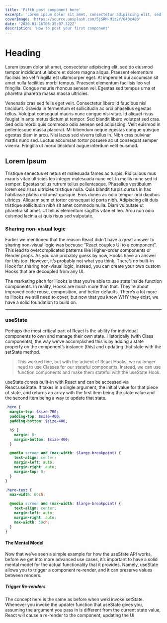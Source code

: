 ```yaml
---
title: 'Fifth post component here'
excerpt: 'Lorem ipsum dolor sit amet, consectetur adipiscing elit, sed do eiusmod tempor incididunt ut labore et dolore magna aliqua. Praesent elementum facilisis leo vel fringilla est ullamcorper eget. At imperdiet dui accumsan sit amet nulla facilities morbi tempus.'
coverImage: 'https://source.unsplash.com/5jSRM-M1z2Y/640x480'
date: '2020-01-16T05:35:07.322Z'
description: 'How to post your first component'
---
```


# Heading

Lorem ipsum dolor sit amet, consectetur adipiscing elit, sed do eiusmod tempor incididunt ut labore et dolore magna aliqua. Praesent elementum facilisis leo vel fringilla est ullamcorper eget. At imperdiet dui accumsan sit amet nulla facilities morbi tempus. Praesent elementum facilisis leo vel fringilla. Congue mauris rhoncus aenean vel. Egestas sed tempus urna et pharetra pharetra massa massa ultricies.

Venenatis cras sed felis eget velit. Consectetur libero id faucibus nisl tincidunt. Gravida in fermentum et sollicitudin ac orci phasellus egestas tellus. Volutpat consequat mauris nunc congue nisi vitae. Id aliquet risus feugiat in ante metus dictum at tempor. Sed blandit libero volutpat sed cras. Sed odio morbi quis commodo odio aenean sed adipiscing. Velit euismod in pellentesque massa placerat. Mi bibendum neque egestas congue quisque egestas diam in arcu. Nisi lacus sed viverra tellus in. Nibh cras pulvinar mattis nunc sed. Luctus accumsan tortor posuere ac ut consequat semper viverra. Fringilla ut morbi tincidunt augue interdum velit euismod.

## Lorem Ipsum

Tristique senectus et netus et malesuada fames ac turpis. Ridiculous mus mauris vitae ultricies leo integer malesuada nunc vel. In mollis nunc sed id semper. Egestas tellus rutrum tellus pellentesque. Phasellus vestibulum lorem sed risus ultricies tristique nulla. Quis blandit turpis cursus in hac habitasse platea dictumst quisque. Eros donec ac odio tempor orci dapibus ultrices. Aliquam sem et tortor consequat id porta nibh. Adipiscing elit duis tristique sollicitudin nibh sit amet commodo nulla. Diam vulputate ut pharetra sit amet. Ut tellus elementum sagittis vitae et leo. Arcu non odio euismod lacinia at quis risus sed vulputate.

### Sharing non-visual logic

Earlier we mentioned that the reason React didn’t have a great answer to sharing non-visual logic was because “React couples UI to a component”. This lead to overcomplicated patterns like Higher-order components or Render props. As you can probably guess by now, Hooks have an answer for this too. However, it’s probably not what you think. There’s no built-in Hook for sharing non-visual logic, instead, you can create your own custom Hooks that are decoupled from any UI.

The marketing pitch for Hooks is that you’re able to use state inside function components. In reality, Hooks are much more than that. They’re about improved code reuse, composition, and better defaults. There’s a lot more to Hooks we still need to cover, but now that you know WHY they exist, we have a solid foundation to build on.

---

### useState

Perhaps the most critical part of React is the ability for individual components to own and manage their own state. Historically (with Class components), the way we’ve accomplished this is by adding a state property on the component’s instance (this) and updating that state with the setState method.

> This worked fine, but with the advent of React Hooks, we no longer need to use Classes for our stateful components. Instead, we can use function components and make them stateful with the useState Hook.

useState comes built-in with React and can be accessed via React.useState. It takes in a single argument, the initial value for that piece of state, and returns an array with the first item being the state value and the second item being a way to update that state.

```scss
.hero {
  margin-top: $size-700;
  padding-top: $size-400;
  padding-bottom: $size-400;

  h5 {
    margin: 0;
    margin-bottom: $size-400;
  }

  @media screen and (max-width: $large-breakpoint) {
    text-align: center;
    margin-left: auto;
    margin-right: auto;
    margin-top: 0;
  }
}

.hero-text {
  max-width: 60ch;

  @media screen and (max-width: $large-breakpoint) {
    text-align: center;
    margin-left: auto;
    margin-right: auto;
    max-width: 50ch;
  }
}
```

#### The Mental Model

Now that we’ve seen a simple example for how the useState API works, before we get into more advanced use cases, it’s important to have a solid mental model for the actual functionality that it provides. Namely, useState allows you to trigger a component re-render, and it can preserve values between renders.

##### Trigger Re-renders

The concept here is the same as before when we’d invoke setState. Whenever you invoke the updater function that useState gives you, assuming the argument you pass in is different from the current state value, React will cause a re-render to the component, updating the UI.
